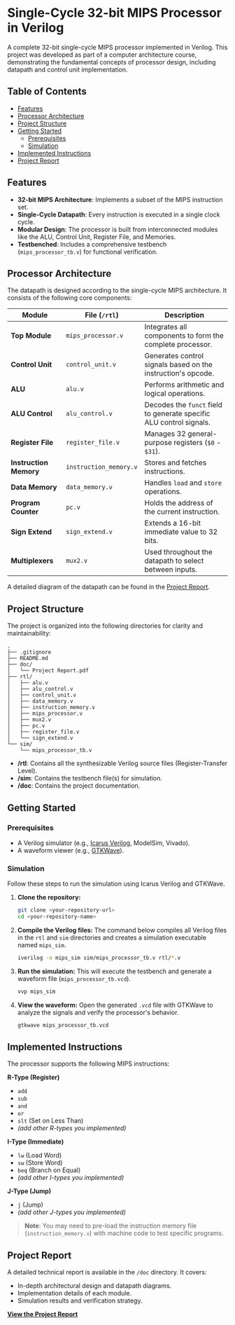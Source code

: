 # Single-Cycle 32-bit MIPS Processor in Verilog

A complete 32-bit single-cycle MIPS processor implemented in Verilog. This project was developed as part of a computer architecture course, demonstrating the fundamental concepts of processor design, including datapath and control unit implementation.

## Table of Contents
- [Features](#-features)
- [Processor Architecture](#-processor-architecture)
- [Project Structure](#-project-structure)
- [Getting Started](#-getting-started)
  - [Prerequisites](#prerequisites)
  - [Simulation](#simulation)
- [Implemented Instructions](#-implemented-instructions)
- [Project Report](#-project-report)

## Features
- **32-bit MIPS Architecture**: Implements a subset of the MIPS instruction set.
- **Single-Cycle Datapath**: Every instruction is executed in a single clock cycle.
- **Modular Design**: The processor is built from interconnected modules like the ALU, Control Unit, Register File, and Memories.
- **Testbenched**: Includes a comprehensive testbench (`mips_processor_tb.v`) for functional verification.

## Processor Architecture
The datapath is designed according to the single-cycle MIPS architecture. It consists of the following core components:

| Module              | File (`/rtl`)         | Description                                                      |
| ------------------- | --------------------- | ---------------------------------------------------------------- |
| **Top Module**      | `mips_processor.v`    | Integrates all components to form the complete processor.        |
| **Control Unit**    | `control_unit.v`      | Generates control signals based on the instruction's opcode.     |
| **ALU**             | `alu.v`               | Performs arithmetic and logical operations.                      |
| **ALU Control**     | `alu_control.v`       | Decodes the `funct` field to generate specific ALU control signals. |
| **Register File**   | `register_file.v`     | Manages 32 general-purpose registers (`$0` - `$31`).               |
| **Instruction Memory**| `instruction_memory.v`| Stores and fetches instructions.                               |
| **Data Memory**     | `data_memory.v`       | Handles `load` and `store` operations.                           |
| **Program Counter** | `pc.v`                | Holds the address of the current instruction.                    |
| **Sign Extend**     | `sign_extend.v`       | Extends a 16-bit immediate value to 32 bits.                     |
| **Multiplexers**    | `mux2.v`              | Used throughout the datapath to select between inputs.           |

A detailed diagram of the datapath can be found in the [Project Report](doc/Project%20Report.pdf).

## Project Structure
The project is organized into the following directories for clarity and maintainability:

```
.
├── .gitignore
├── README.md
├── doc/
│   └── Project Report.pdf
├── rtl/
│   ├── alu.v
│   ├── alu_control.v
│   ├── control_unit.v
│   ├── data_memory.v
│   ├── instruction_memory.v
│   ├── mips_processor.v
│   ├── mux2.v
│   ├── pc.v
│   ├── register_file.v
│   └── sign_extend.v
└── sim/
    └── mips_processor_tb.v
```

- **/rtl**: Contains all the synthesizable Verilog source files (Register-Transfer Level).
- **/sim**: Contains the testbench file(s) for simulation.
- **/doc**: Contains the project documentation.

## Getting Started

### Prerequisites
- A Verilog simulator (e.g., [Icarus Verilog](http://iverilog.icarus.com/), ModelSim, Vivado).
- A waveform viewer (e.g., [GTKWave](http://gtkwave.sourceforge.net/)).

### Simulation
Follow these steps to run the simulation using Icarus Verilog and GTKWave.

1.  **Clone the repository:**
    ```sh
    git clone <your-repository-url>
    cd <your-repository-name>
    ```

2.  **Compile the Verilog files:**
    The command below compiles all Verilog files in the `rtl` and `sim` directories and creates a simulation executable named `mips_sim`.
    ```sh
    iverilog -o mips_sim sim/mips_processor_tb.v rtl/*.v
    ```

3.  **Run the simulation:**
    This will execute the testbench and generate a waveform file (`mips_processor_tb.vcd`).
    ```sh
    vvp mips_sim
    ```

4.  **View the waveform:**
    Open the generated `.vcd` file with GTKWave to analyze the signals and verify the processor's behavior.
    ```sh
    gtkwave mips_processor_tb.vcd
    ```

## Implemented Instructions

The processor supports the following MIPS instructions:

**R-Type (Register)**
- `add`
- `sub`
- `and`
- `or`
- `slt` (Set on Less Than)
- *(add other R-types you implemented)*

**I-Type (Immediate)**
- `lw` (Load Word)
- `sw` (Store Word)
- `beq` (Branch on Equal)
- *(add other I-types you implemented)*

**J-Type (Jump)**
- `j` (Jump)
- *(add other J-types you implemented)*

> **Note**: You may need to pre-load the instruction memory file (`instruction_memory.v`) with machine code to test specific programs.

## Project Report
A detailed technical report is available in the `/doc` directory. It covers:
- In-depth architectural design and datapath diagrams.
- Implementation details of each module.
- Simulation results and verification strategy.

[**View the Project Report**](doc/Project%20Report.pdf)
